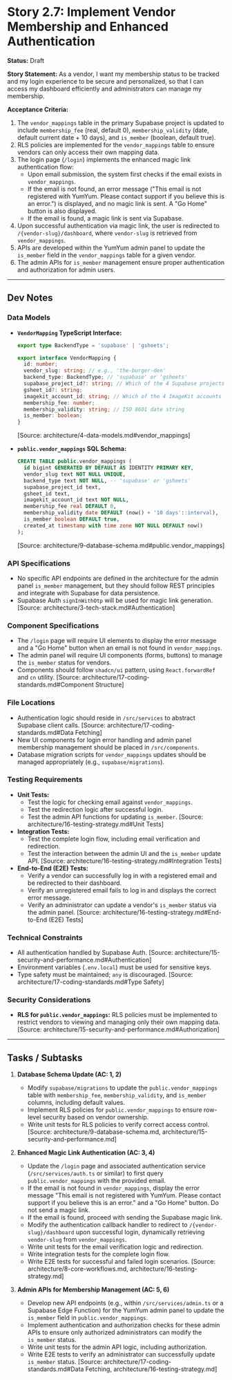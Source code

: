 <!-- Powered by BMAD™ Core -->

# Story 2.7: Implement Vendor Membership and Enhanced Authentication

**Status:** Draft

**Story Statement:** As a vendor, I want my membership status to be tracked and my login experience to be secure and personalized, so that I can access my dashboard efficiently and administrators can manage my membership.

**Acceptance Criteria:**
1.  The `vendor_mappings` table in the primary Supabase project is updated to include `membership_fee` (real, default 0), `membership_validity` (date, default current date + 10 days), and `is_member` (boolean, default true).
2.  RLS policies are implemented for the `vendor_mappings` table to ensure vendors can only access their own mapping data.
3.  The login page (`/login`) implements the enhanced magic link authentication flow:
    *   Upon email submission, the system first checks if the email exists in `vendor_mappings`.
    *   If the email is not found, an error message ("This email is not registered with YumYum. Please contact support if you believe this is an error.") is displayed, and no magic link is sent. A "Go Home" button is also displayed.
    *   If the email is found, a magic link is sent via Supabase.
4.  Upon successful authentication via magic link, the user is redirected to `/{vendor-slug}/dashboard`, where `vendor-slug` is retrieved from `vendor_mappings`.
5.  APIs are developed within the YumYum admin panel to update the `is_member` field in the `vendor_mappings` table for a given vendor.
6.  The admin APIs for `is_member` management ensure proper authentication and authorization for admin users.

---

## Dev Notes

### Data Models
*   **`VendorMapping` TypeScript Interface:**
    ```typescript
    export type BackendType = 'supabase' | 'gsheets';

    export interface VendorMapping {
      id: number;
      vendor_slug: string; // e.g., 'the-burger-den'
      backend_type: BackendType; // 'supabase' or 'gsheets'
      supabase_project_id?: string; // Which of the 4 Supabase projects
      gsheet_id?: string;
      imagekit_account_id: string; // Which of the 4 ImageKit accounts
      membership_fee: number;
      membership_validity: string; // ISO 8601 date string
      is_member: boolean;
    }
    ```
    [Source: architecture/4-data-models.md#vendor_mappings]

*   **`public.vendor_mappings` SQL Schema:**
    ```sql
    CREATE TABLE public.vendor_mappings (
      id bigint GENERATED BY DEFAULT AS IDENTITY PRIMARY KEY,
      vendor_slug text NOT NULL UNIQUE,
      backend_type text NOT NULL, -- 'supabase' or 'gsheets'
      supabase_project_id text,
      gsheet_id text,
      imagekit_account_id text NOT NULL,
      membership_fee real DEFAULT 0,
      membership_validity date DEFAULT (now() + '10 days'::interval),
      is_member boolean DEFAULT true,
      created_at timestamp with time zone NOT NULL DEFAULT now()
    );
    ```
    [Source: architecture/9-database-schema.md#public.vendor_mappings]

### API Specifications
*   No specific API endpoints are defined in the architecture for the admin panel `is_member` management, but they should follow REST principles and integrate with Supabase for data persistence.
*   Supabase Auth `signInWithOtp` will be used for magic link generation.
    [Source: architecture/3-tech-stack.md#Authentication]

### Component Specifications
*   The `/login` page will require UI elements to display the error message and a "Go Home" button when an email is not found in `vendor_mappings`.
*   The admin panel will require UI components (forms, buttons) to manage the `is_member` status for vendors.
*   Components should follow `shadcn/ui` pattern, using `React.forwardRef` and `cn` utility.
    [Source: architecture/17-coding-standards.md#Component Structure]

### File Locations
*   Authentication logic should reside in `/src/services` to abstract Supabase client calls.
    [Source: architecture/17-coding-standards.md#Data Fetching]
*   New UI components for login error handling and admin panel membership management should be placed in `/src/components`.
*   Database migration scripts for `vendor_mappings` updates should be managed appropriately (e.g., `supabase/migrations`).

### Testing Requirements
*   **Unit Tests:**
    *   Test the logic for checking email against `vendor_mappings`.
    *   Test the redirection logic after successful login.
    *   Test the admin API functions for updating `is_member`.
    [Source: architecture/16-testing-strategy.md#Unit Tests]
*   **Integration Tests:**
    *   Test the complete login flow, including email verification and redirection.
    *   Test the interaction between the admin UI and the `is_member` update API.
    [Source: architecture/16-testing-strategy.md#Integration Tests]
*   **End-to-End (E2E) Tests:**
    *   Verify a vendor can successfully log in with a registered email and be redirected to their dashboard.
    *   Verify an unregistered email fails to log in and displays the correct error message.
    *   Verify an administrator can update a vendor's `is_member` status via the admin panel.
    [Source: architecture/16-testing-strategy.md#End-to-End (E2E) Tests]

### Technical Constraints
*   All authentication handled by Supabase Auth.
    [Source: architecture/15-security-and-performance.md#Authentication]
*   Environment variables (`.env.local`) must be used for sensitive keys.
*   Type safety must be maintained; `any` is discouraged.
    [Source: architecture/17-coding-standards.md#Type Safety]

### Security Considerations
*   **RLS for `public.vendor_mappings`:** RLS policies must be implemented to restrict vendors to viewing and managing only their own mapping data.
    [Source: architecture/15-security-and-performance.md#Authorization]

---

## Tasks / Subtasks

1.  **Database Schema Update (AC: 1, 2)**
    *   Modify `supabase/migrations` to update the `public.vendor_mappings` table with `membership_fee`, `membership_validity`, and `is_member` columns, including default values.
    *   Implement RLS policies for `public.vendor_mappings` to ensure row-level security based on vendor ownership.
    *   Write unit tests for RLS policies to verify correct access control.
    [Source: architecture/9-database-schema.md, architecture/15-security-and-performance.md]

2.  **Enhanced Magic Link Authentication (AC: 3, 4)**
    *   Update the `/login` page and associated authentication service (`/src/services/auth.ts` or similar) to first query `public.vendor_mappings` with the provided email.
    *   If the email is not found in `vendor_mappings`, display the error message "This email is not registered with YumYum. Please contact support if you believe this is an error." and a "Go Home" button. Do not send a magic link.
    *   If the email is found, proceed with sending the Supabase magic link.
    *   Modify the authentication callback handler to redirect to `/{vendor-slug}/dashboard` upon successful login, dynamically retrieving `vendor-slug` from `vendor_mappings`.
    *   Write unit tests for the email verification logic and redirection.
    *   Write integration tests for the complete login flow.
    *   Write E2E tests for successful and failed login scenarios.
    [Source: architecture/8-core-workflows.md, architecture/16-testing-strategy.md]

3.  **Admin APIs for Membership Management (AC: 5, 6)**
    *   Develop new API endpoints (e.g., within `/src/services/admin.ts` or a Supabase Edge Function) for the YumYum admin panel to update the `is_member` field in `public.vendor_mappings`.
    *   Implement authentication and authorization checks for these admin APIs to ensure only authorized administrators can modify the `is_member` status.
    *   Write unit tests for the admin API logic, including authorization.
    *   Write E2E tests to verify an administrator can successfully update `is_member` status.
    [Source: architecture/17-coding-standards.md#Data Fetching, architecture/16-testing-strategy.md]
